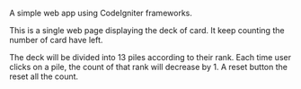 A simple web app using CodeIgniter frameworks.

This is a single web page displaying the deck of card.
It keep counting the number of card have left.

The deck will be divided into 13 piles according to their rank.
Each time user clicks on a pile, the count of that rank will decrease by 1. 
A reset button the reset all the count.
